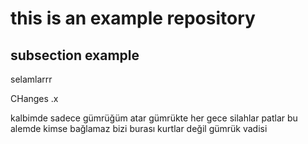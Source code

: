 # this is an example repository

## subsection example
selamlarrr

CHanges .x
 
kalbimde sadece gümrüğüm atar 
gümrükte her gece silahlar patlar
bu alemde kimse bağlamaz bizi
burası kurtlar değil gümrük vadisi
